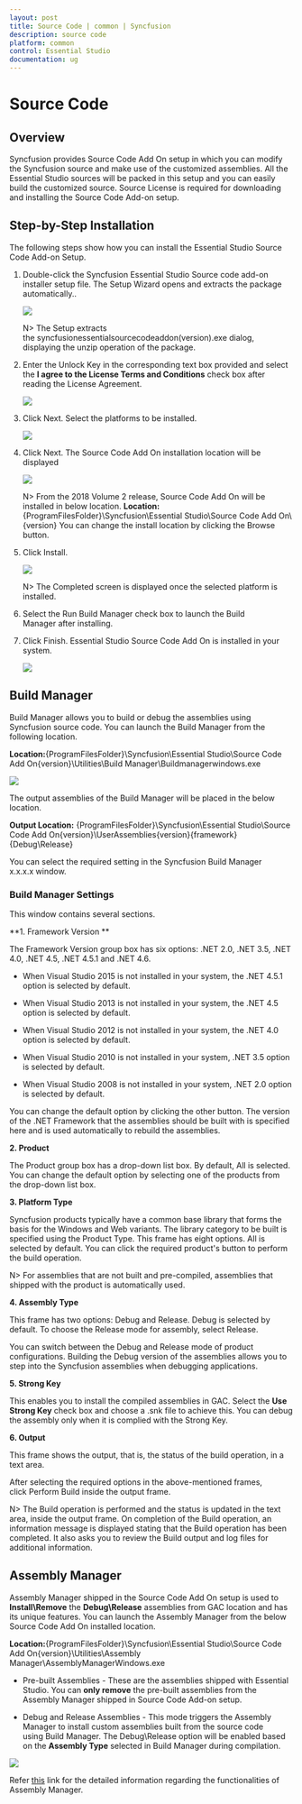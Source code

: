 ```yaml
---
layout: post
title: Source Code | common | Syncfusion
description: source code 
platform: common
control: Essential Studio
documentation: ug
---
```


# Source Code 


## Overview


Syncfusion provides Source Code Add On setup in which you can modify the Syncfusion source and make use of the customized assemblies. All the Essential Studio sources will be packed in this setup and you can easily build the customized source. Source License is required for downloading and installing the Source Code Add-on setup.

## Step-by-Step Installation

The following steps show how you can install the Essential Studio Source Code Add-on Setup.

1. Double-click the Syncfusion Essential Studio Source code add-on installer setup file. The Setup Wizard opens and extracts the package automatically..
   
   ![](Source-code_images/Step-by-Step-Installation_img1.png)

    N> The Setup extracts the syncfusionessentialsourcecodeaddon(version).exe dialog, displaying the unzip operation of the package.
	
   



2. Enter the Unlock Key in the corresponding text box provided and select the **I agree to the License Terms and Conditions** check box after reading the License Agreement.
   
   ![](Source-code_images/Step-by-Step-Installation_img2.png)
   


3. Click Next. Select the platforms to be installed.

   ![](Source-code_images/Step-by-Step-Installation_img4.png)
   

4. Click Next. The Source Code Add On installation location will be displayed

   ![](Source-code_images/Step-by-Step-Installation_img5.png)


   N> From the 2018 Volume 2 release, Source Code Add On will be installed in below location.
      **Location:** {ProgramFilesFolder}\Syncfusion\Essential Studio\Source Code Add On\ {version}
      You can change the install location by clicking the Browse button.



5. Click Install. 

   ![](Source-code_images/Step-by-Step-Installation_img6.png)

    N> The Completed screen is displayed once the selected platform is installed.
	



6. Select the Run Build Manager check box to launch the Build Manager after installing.

7. Click Finish. Essential Studio Source Code Add On is installed in your system.

   ![](Source-code_images/Step-by-Step-Installation_img7.png)
   
   
## Build Manager

Build Manager allows you to build or debug the assemblies using Syncfusion source code. You can launch the Build Manager from the following location.


**Location:**{ProgramFilesFolder}\Syncfusion\Essential Studio\Source Code Add On\{version}\Utilities\Build Manager\Buildmanagerwindows.exe

   ![](Utilities_images/Build-Manager_img2.png)
   

The output assemblies of the Build Manager will be placed in the below location.

**Output Location:** {ProgramFilesFolder}\Syncfusion\Essential Studio\Source Code Add On\{version}\UserAssemblies\{version}\{framework}\{Debug\Release}


You can select the required setting in the Syncfusion Build Manager x.x.x.x window.

### Build Manager Settings

This window contains several sections. 

**1. Framework Version **

   The Framework Version group box has six options: .NET 2.0, .NET 3.5, .NET 4.0, .NET 4.5, .NET 4.5.1 and .NET 4.6. 
   
   * When Visual Studio 2015 is not installed in your system, the .NET 4.5.1 option is selected by default. 
   
   * When Visual Studio 2013 is not installed in your system, the .NET 4.5 option is selected by default. 
   
   * When Visual Studio 2012 is not installed in your system, the .NET 4.0 option is selected by default. 
   
   * When Visual Studio 2010 is not installed in your system, .NET 3.5 option is selected by default. 
   
   * When Visual Studio 2008 is not installed in your system, .NET 2.0 option is selected by default. 
   
   You can change the default option by clicking the other button. The version of the .NET Framework that the assemblies should be built with is specified here and is used automatically to rebuild the assemblies. 

**2. Product**

   The Product group box has a drop-down list box. By default, All is selected. You can change the default option by selecting one of the products from the drop-down list box. 

**3. Platform Type** 

   Syncfusion products typically have a common base library that forms the basis for the Windows and Web variants. The library category to be built is specified using the Product Type. This frame has eight options. All is selected by default. You can click the required product's button to perform the build operation.

   N> For assemblies that are not built and pre-compiled, assemblies that shipped with the product is automatically used.

**4. Assembly Type**

   This frame has two options: Debug and Release. Debug is selected by default. To choose the Release mode for assembly, select Release.

   You can switch between the Debug and Release mode of product configurations. Building the Debug version of the assemblies allows you to step into the Syncfusion assemblies when debugging applications. 

**5. Strong Key**

   This enables you to install the compiled assemblies in GAC. Select the **Use Strong Key** check box and choose a .snk file to achieve this. You can debug the assembly only when it is complied with the Strong Key. 

**6. Output**

   This frame shows the output, that is, the status of the build operation, in a text area. 

   After selecting the required options in the above-mentioned frames, click Perform Build inside the output frame.

N> The Build operation is performed and the status is updated in the text area, inside the output frame. On completion of the Build operation, an information message is displayed stating that the Build operation has been completed. It also asks you to review the Build output and log files for additional information.



## Assembly Manager

   Assembly Manager shipped in the Source Code Add On setup is used to **Install\Remove** the **Debug\Release** assemblies from GAC location and has its unique features. You can launch the Assembly Manager from the below Source Code Add On installed location.
   
   **Location:**{ProgramFilesFolder}\Syncfusion\Essential Studio\Source Code Add On\{version}\Utilities\Assembly Manager\AssemblyManagerWindows.exe 
   

   * Pre-built Assemblies - These are the assemblies shipped with Essential Studio. You can **only remove** the pre-built assemblies from the Assembly Manager shipped in Source Code Add-on setup.

   * Debug and Release Assemblies - This mode triggers the Assembly Manager to install custom assemblies built from the source code using Build Manager. The Debug\Release option will be enabled based on the **Assembly Type** selected in Build Manager during compilation.
   
   ![](Utilities_images/Build-Manager_img3.png)

   Refer [this](https://help.syncfusion.com/common/essential-studio/utilities#assembly-manager) link for the detailed information regarding the functionalities of Assembly Manager.
   
   
 




